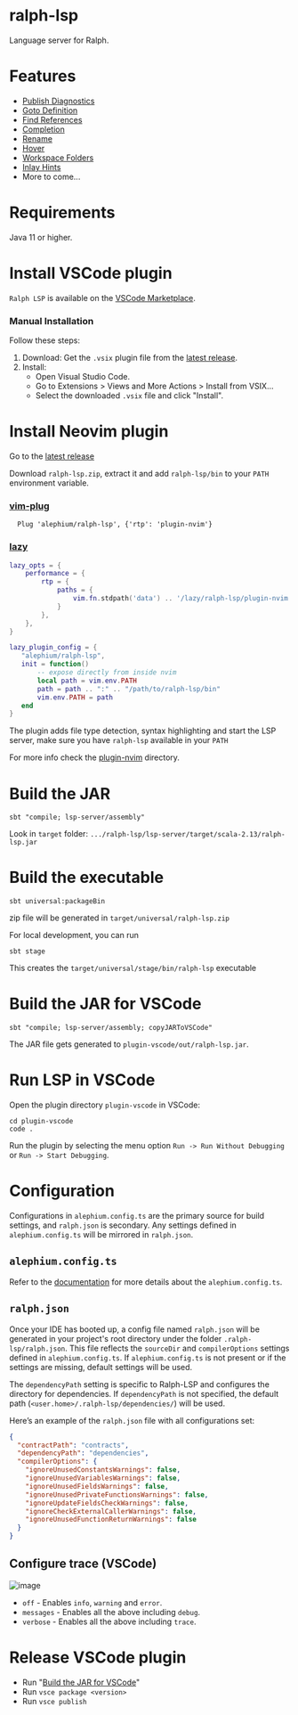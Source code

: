 # ralph-lsp

Language server for Ralph.

# Features

- [Publish Diagnostics](https://microsoft.github.io/language-server-protocol/specifications/lsp/3.17/specification/#textDocument_publishDiagnostics)
- [Goto Definition](https://microsoft.github.io/language-server-protocol/specifications/lsp/3.17/specification/#textDocument_definition)
- [Find References](https://microsoft.github.io/language-server-protocol/specifications/lsp/3.17/specification/#textDocument_references)
- [Completion](https://microsoft.github.io/language-server-protocol/specifications/lsp/3.17/specification/#textDocument_completion)
- [Rename](https://microsoft.github.io/language-server-protocol/specifications/lsp/3.17/specification/#textDocument_rename)
- [Hover](https://microsoft.github.io/language-server-protocol/specifications/lsp/3.17/specification/#textDocument_hover)
- [Workspace Folders](https://microsoft.github.io/language-server-protocol/specifications/lsp/3.17/specification/#workspace_workspaceFolders)
- [Inlay Hints](https://microsoft.github.io/language-server-protocol/specifications/lsp/3.17/specification/#textDocument_inlayHint)
- More to come...

# Requirements

Java 11 or higher.

# Install VSCode plugin

`Ralph LSP` is available on the [VSCode Marketplace](https://marketplace.visualstudio.com/items?itemName=alephium.ralph-lsp).

### Manual Installation

Follow these steps:

1. Download: Get the `.vsix` plugin file from the [latest release](https://github.com/alephium/ralph-lsp/releases/latest).
2. Install:
    - Open Visual Studio Code.
    - Go to Extensions > Views and More Actions > Install from VSIX...
    - Select the downloaded `.vsix` file and click "Install".

# Install Neovim plugin

Go to the [latest release](https://github.com/alephium/ralph-lsp/releases/latest)

Download `ralph-lsp.zip`, extract it and add `ralph-lsp/bin` to your `PATH` environment variable.

### [vim-plug](https://github.com/junegunn/vim-plug)

```vim
  Plug 'alephium/ralph-lsp', {'rtp': 'plugin-nvim'}
```

### [lazy](https://github.com/folke/lazy.nvim)

```lua
lazy_opts = {
    performance = {
        rtp = {
            paths = {
                vim.fn.stdpath('data') .. '/lazy/ralph-lsp/plugin-nvim'
            }
        },
    },
}

lazy_plugin_config = {
   "alephium/ralph-lsp",
   init = function()
       -- expose directly from inside nvim
       local path = vim.env.PATH
       path = path .. ":" .. "/path/to/ralph-lsp/bin"
       vim.env.PATH = path
   end
}
```

The plugin adds file type detection, syntax highlighting and start the LSP server, make sure you have `ralph-lsp` available in your `PATH`

For more info check the [plugin-nvim](plugin-nvim) directory.

# Build the JAR

```shell
sbt "compile; lsp-server/assembly"
```

Look in `target` folder: `.../ralph-lsp/lsp-server/target/scala-2.13/ralph-lsp.jar`

# Build the executable

```shell
sbt universal:packageBin
```
zip file will be generated in `target/universal/ralph-lsp.zip`

For local development, you can run
```shell
sbt stage
```

This creates the `target/universal/stage/bin/ralph-lsp` executable

# Build the JAR for VSCode

```shell
sbt "compile; lsp-server/assembly; copyJARToVSCode"
```

The JAR file gets generated to `plugin-vscode/out/ralph-lsp.jar`.

# Run LSP in VSCode

Open the plugin directory `plugin-vscode` in VSCode:

```shell
cd plugin-vscode
code .
```

Run the plugin by selecting the menu option `Run -> Run Without Debugging` or `Run -> Start Debugging`.

# Configuration

Configurations in `alephium.config.ts` are the primary source for build settings, and `ralph.json` is secondary.
Any settings defined in `alephium.config.ts` will be mirrored in `ralph.json`.

## `alephium.config.ts`

Refer to the [documentation](https://docs.alephium.org/sdk/cli/#configuration) for more details about the `alephium.config.ts`.

## `ralph.json`

Once your IDE has booted up, a config file named `ralph.json` will be generated in your project's root
directory under the folder `.ralph-lsp/ralph.json`.
This file reflects the `sourceDir` and `compilerOptions` settings defined in `alephium.config.ts`.
If `alephium.config.ts` is not present or if the settings are missing, default settings will be used.

The `dependencyPath` setting is specific to Ralph-LSP and configures the directory for dependencies.
If `dependencyPath` is not specified, the default path (`<user.home>/.ralph-lsp/dependencies/`) will be used.

Here’s an example of the `ralph.json` file with all configurations set:

```json
{
  "contractPath": "contracts",
  "dependencyPath": "dependencies",
  "compilerOptions": {
    "ignoreUnusedConstantsWarnings": false,
    "ignoreUnusedVariablesWarnings": false,
    "ignoreUnusedFieldsWarnings": false,
    "ignoreUnusedPrivateFunctionsWarnings": false,
    "ignoreUpdateFieldsCheckWarnings": false,
    "ignoreCheckExternalCallerWarnings": false,
    "ignoreUnusedFunctionReturnWarnings": false
  }
}
```

## Configure trace (VSCode)

![image](https://github.com/alephium/ralph-lsp/assets/1773953/ac537faf-492f-468a-ab88-a39323e6e821)

- `off` - Enables `info`, `warning` and `error`.
- `messages` - Enables all the above including `debug`.
- `verbose` - Enables all the above including `trace`.

# Release VSCode plugin

- Run "[Build the JAR for VSCode](#build-the-jar-for-vscode)"
- Run `vsce package <version>`
- Run `vsce publish`
